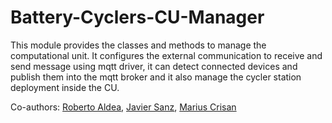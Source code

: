 # Battery-Cyclers-CU-Manager

This module provides the classes and methods to manage the computational unit.
It configures the external communication to receive and send message using mqtt driver,
it can detect connected devices and publish them into the mqtt broker and it also manage the
cycler station deployment inside the CU.

Co-authors:
[Roberto Aldea](https://pypi.org/user/Raldea/), 
[Javier Sanz](https://pypi.org/user/javibu13/),
[Marius Crisan](https://pypi.org/user/mariuscrsn/)